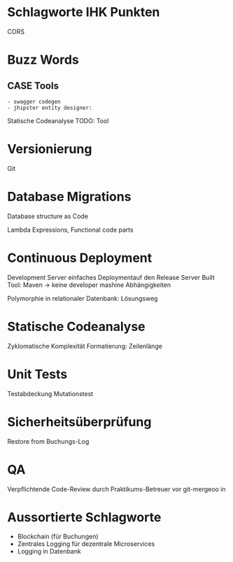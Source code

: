 # Schlagworte IHK Punkten

CORS
# Buzz Words

## CASE Tools
    - swagger codegen
    - jhipster entity designer:



Statische Codeanalyse
TODO: Tool

# Versionierung
Git

# Database Migrations
Database structure as Code

Lambda Expressions, Functional code parts

# Continuous Deployment
Development Server
einfaches Deploymentauf den Release Server
Built Tool: Maven -> keine developer mashine Abhängigkeiten

Polymorphie in relationaler Datenbank: Lösungsweg

# Statische Codeanalyse
Zyklomatische Komplexität
Formatierung: Zeilenlänge

# Unit Tests
Testabdeckung
Mutationstest

# Sicherheitsüberprüfung
Restore from Buchungs-Log

# QA
Verpflichtende Code-Review durch Praktikums-Betreuer vor git-mergeoo in 

# Aussortierte Schlagworte
- Blockchain (für Buchungen)
- Zentrales Logging für dezentrale Microservices
- Logging in Datenbank
